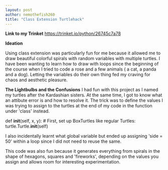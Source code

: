 ```yaml
---
layout: post
author: nemothefish260
title: "Class Extension Turtlehack"
---
```


**Link to my Trinket**
https://trinket.io/python/26745c7a78

**Ideation**

Using class extension was particularly fun for me because it allowed me to draw beautiful colorful spirals with random variables with multiple turtles. I have been 
wanting to learn how to draw with loops since the beginning of the course when I tried to code a rose and a few animals ( a cat, a panda and a dog). Letting the variables
do their own thing fed my craving for chaos and aesthetic pleasure.

**The Lightbulbs and the Confusions**
I had fun with this project as I named my turtles after the Kardashian sisters. At the same time, I got to know what an attibute error is and how to resolve it. The
trick was to define the values I was trying to assign to the turtles at the end of my code in the function under 'class' instead.

   
   def __init__(self, x, y):
        # First, set up BoxTurtles like regular Turtles:
        turtle.Turtle.__init__(self)
  
    
I also incidentally learnt what global variable but ended up assigning 'side = 50' within a loop since I did not need to reuse the same.

This code was also fun because it generates everything from spirals in the shape of hexagons, squares and 'fireworks', depending on the values you assign and allows
room for interesting experimentation.
    
  
  



